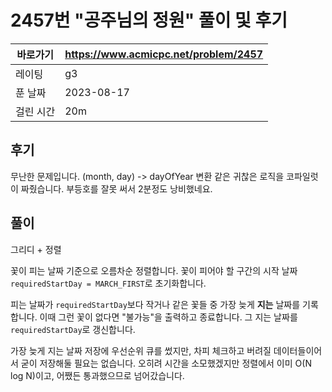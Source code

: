 # 2457번 "공주님의 정원" 풀이 및 후기

| 바로가기  | <https://www.acmicpc.net/problem/2457> |
|-------|----------------------------------------|
| 레이팅   | g3                                     |
| 푼 날짜  | 2023-08-17                             |
| 걸린 시간 | 20m                                    |

## 후기

무난한 문제입니다.
(month, day) -> dayOfYear 변환 같은 귀찮은 로직을 코파일럿이 짜줬습니다.
부등호를 잘못 써서 2분정도 낭비했네요.

## 풀이

그리디 + 정렬

꽃이 피는 날짜 기준으로 오름차순 정렬합니다.
꽃이 피어야 할 구간의 시작 날짜 `requiredStartDay = MARCH_FIRST`로 초기화합니다.

피는 날짜가 `requiredStartDay`보다 작거나 같은 꽃들 중 가장 늦게 **지는** 날짜를 기록합니다.
이때 그런 꽃이 없다면 "불가능"을 출력하고 종료합니다.
그 지는 날짜를 `requiredStartDay`로 갱신합니다.

가장 늦게 지는 날짜 저장에 우선순위 큐를 썼지만, 차피 체크하고 버려질 데이터들이어서 굳이 저장해둘 필요는 없습니다.
오히려 시간을 소모했겠지만 정렬에서 이미 O(N log N)이고, 어쨌든 통과했으므로 넘어갔습니다.
